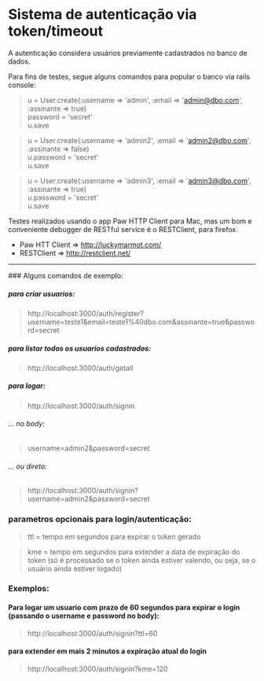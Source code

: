 # Sistema de autenticação via token/timeout

A autenticação considera usuários previamente cadastrados no banco de dados. 

Para fins de testes, segue alguns comandos para popular o banco via rails console:


> u = User.create(:username => 'admin', :email => 'admin@dbo.com', :assinante => true) <br />
> password = 'secret' <br />
> u.save

> u = User.create(:username => 'admin2', :email => 'admin2@dbo.com', :assinante => false)<br />
> u.password = 'secret'<br />
> u.save

> u = User.create(:username => 'admin3', :email => 'admin3@dbo.com', :assinante => true)<br />
> u.password = 'secret'<br />
> u.save

Testes realizados usando o app Paw HTTP Client para Mac, mas um bom e conveniente debugger de RESTful service é o RESTClient, para firefox.

- Paw HTT Client => http://luckymarmot.com/
- RESTClient => http://restclient.net/
	
<hr />
### Alguns comandos de exemplo:

##### para criar usuarios:
  > http://localhost:3000/auth/register?username=teste1&email=teste1%40dbo.com&assinante=true&password=secret

##### para listar todos os usuarios cadastrados:
  > http://localhost:3000/auth/getall

##### para logar:
  > http://localhost:3000/auth/signin

###### ... no body:
  > username=admin2&password=secret

###### ... ou  direto:
  > http://localhost:3000/auth/signin?username=admin2&password=secret 
	
	
### parametros opcionais para login/autenticação:
> ttl = tempo em segundos para expirar o token gerado

> kme = tempo em segundos para extender a data de expiração do token (só é processado se o token ainda estiver valendo, ou seja, se o usuário ainda estiver logado)


### Exemplos:

#### Para logar um usuario com prazo de 60 segundos para expirar o login (passando o username e password no body):

  > http://localhost:3000/auth/signin?ttl=60
	
#### para extender em mais 2 minutos a expiração atual do login

  > http://localhost:3000/auth/signin?kme=120



